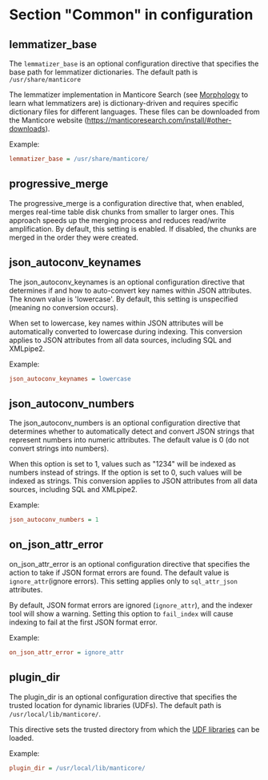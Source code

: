 # Section "Common" in configuration

lemmatizer_base
----------------

The `lemmatizer_base` is an optional configuration directive that specifies the base path for lemmatizer dictionaries. The default path is `/usr/share/manticore`

The lemmatizer implementation in Manticore Search (see [Morphology](../Creating_a_table/NLP_and_tokenization/Morphology.md) to learn what lemmatizers are) is dictionary-driven and requires specific dictionary files for different languages. These files can be downloaded from the Manticore website (<https://manticoresearch.com/install/#other-downloads>).

Example:

```ini
lemmatizer_base = /usr/share/manticore/
```

progressive_merge
------------------

The progressive_merge is a configuration directive that, when enabled, merges real-time table disk chunks from smaller to larger ones. This approach speeds up the merging process and reduces read/write amplification. By default, this setting is enabled. If disabled, the chunks are merged in the order they were created.

json_autoconv_keynames
------------------------

The json_autoconv_keynames is an optional configuration directive that determines if and how to auto-convert key names within JSON attributes. The known value is 'lowercase'. By default, this setting is unspecified (meaning no conversion occurs).

When set to lowercase, key names within JSON attributes will be automatically converted to lowercase during indexing. This conversion applies to JSON attributes from all data sources, including SQL and XMLpipe2.

Example:

```ini
json_autoconv_keynames = lowercase
```

json_autoconv_numbers
-----------------------

The json_autoconv_numbers is an optional configuration directive that determines whether to automatically detect and convert JSON strings that represent numbers into numeric attributes. The default value is 0 (do not convert strings into numbers).

When this option is set to 1, values such as "1234" will be indexed as numbers instead of strings. If the option is set to 0, such values will be indexed as strings. This conversion applies to JSON attributes from all data sources, including SQL and XMLpipe2.

Example:

```ini
json_autoconv_numbers = 1
```

on_json_attr_error
---------------------

on_json_attr_error is an optional configuration directive that specifies the action to take if JSON format errors are found. The default value is `ignore_attr`(ignore errors). This setting applies only to `sql_attr_json` attributes.

By default, JSON format errors are ignored (`ignore_attr`), and the indexer tool will show a warning. Setting this option to `fail_index` will cause indexing to fail at the first JSON format error.

Example:

```ini
on_json_attr_error = ignore_attr
```

plugin_dir
-----------

The plugin_dir is an optional configuration directive that specifies the trusted location for dynamic libraries (UDFs). The default path is  `/usr/local/lib/manticore/`.

This directive sets the trusted directory from which the [UDF libraries](../Extensions/UDFs_and_Plugins/UDF.md) can be loaded.

Example:

```ini
plugin_dir = /usr/local/lib/manticore/
```
<!-- proofread -->